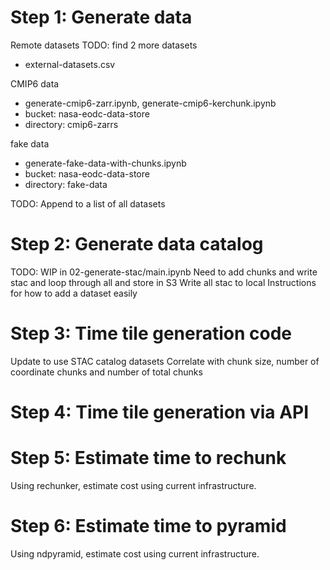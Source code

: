 # Step 1: Generate data

Remote datasets
TODO: find 2 more datasets
- external-datasets.csv

CMIP6 data
- generate-cmip6-zarr.ipynb, generate-cmip6-kerchunk.ipynb
- bucket: nasa-eodc-data-store
- directory: cmip6-zarrs

fake data
- generate-fake-data-with-chunks.ipynb
- bucket: nasa-eodc-data-store
- directory: fake-data

TODO: Append to a list of all datasets 

# Step 2: Generate data catalog

TODO:
WIP in 02-generate-stac/main.ipynb
Need to add chunks and write stac and loop through all and store in S3
Write all stac to local
Instructions for how to add a dataset easily

# Step 3: Time tile generation code

Update to use STAC catalog datasets
Correlate with chunk size, number of coordinate chunks and number of total chunks

# Step 4: Time tile generation via API

# Step 5: Estimate time to rechunk

Using rechunker, estimate cost using current infrastructure.

# Step 6: Estimate time to pyramid

Using ndpyramid, estimate cost using current infrastructure.

